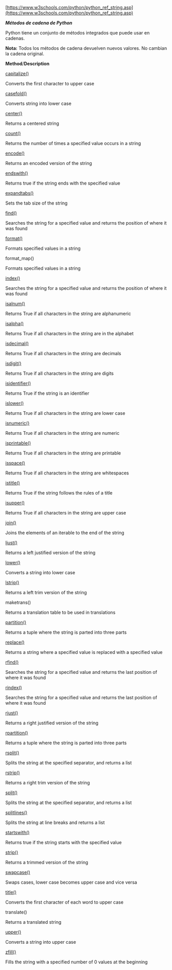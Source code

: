 

[https://www.w3schools.com/python/python_ref_string.asp](https://www.w3schools.com/python/python_ref_string.asp)

***Métodos de cadena de Python***

Python tiene un conjunto de métodos integrados que puede usar en cadenas.

**Nota:** Todos los métodos de cadena devuelven nuevos valores. No cambian la cadena original.

**Method**/**Description**

[capitalize()](https://www.w3schools.com/python/ref_string_capitalize.asp)

Converts the first character to upper case

[casefold()](https://www.w3schools.com/python/ref_string_casefold.asp)

Converts string into lower case

[center()](https://www.w3schools.com/python/ref_string_center.asp)

Returns a centered string

[count()](https://www.w3schools.com/python/ref_string_count.asp)

Returns the number of times a specified value occurs in a string

[encode()](https://www.w3schools.com/python/ref_string_encode.asp)

Returns an encoded version of the string

[endswith()](https://www.w3schools.com/python/ref_string_endswith.asp)

Returns true if the string ends with the specified value

[expandtabs()](https://www.w3schools.com/python/ref_string_expandtabs.asp)

Sets the tab size of the string

[find()](https://www.w3schools.com/python/ref_string_find.asp)

Searches the string for a specified value and returns the position of where it was found

[format()](https://www.w3schools.com/python/ref_string_format.asp)

Formats specified values in a string

format_map()

Formats specified values in a string

[index()](https://www.w3schools.com/python/ref_string_index.asp)

Searches the string for a specified value and returns the position of where it was found

[isalnum()](https://www.w3schools.com/python/ref_string_isalnum.asp)

Returns True if all characters in the string are alphanumeric

[isalpha()](https://www.w3schools.com/python/ref_string_isalpha.asp)

Returns True if all characters in the string are in the alphabet

[isdecimal()](https://www.w3schools.com/python/ref_string_isdecimal.asp)

Returns True if all characters in the string are decimals

[isdigit()](https://www.w3schools.com/python/ref_string_isdigit.asp)

Returns True if all characters in the string are digits

[isidentifier()](https://www.w3schools.com/python/ref_string_isidentifier.asp)

Returns True if the string is an identifier

[islower()](https://www.w3schools.com/python/ref_string_islower.asp)

Returns True if all characters in the string are lower case

[isnumeric()](https://www.w3schools.com/python/ref_string_isnumeric.asp)

Returns True if all characters in the string are numeric

[isprintable()](https://www.w3schools.com/python/ref_string_isprintable.asp)

Returns True if all characters in the string are printable

[isspace()](https://www.w3schools.com/python/ref_string_isspace.asp)

Returns True if all characters in the string are whitespaces

[istitle()](https://www.w3schools.com/python/ref_string_istitle.asp)

Returns True if the string follows the rules of a title

[isupper()](https://www.w3schools.com/python/ref_string_isupper.asp)

Returns True if all characters in the string are upper case

[join()](https://www.w3schools.com/python/ref_string_join.asp)

Joins the elements of an iterable to the end of the string

[ljust()](https://www.w3schools.com/python/ref_string_ljust.asp)

Returns a left justified version of the string

[lower()](https://www.w3schools.com/python/ref_string_lower.asp)

Converts a string into lower case

[lstrip()](https://www.w3schools.com/python/ref_string_lstrip.asp)

Returns a left trim version of the string

maketrans()

Returns a translation table to be used in translations

[partition()](https://www.w3schools.com/python/ref_string_partition.asp)

Returns a tuple where the string is parted into three parts

[replace()](https://www.w3schools.com/python/ref_string_replace.asp)

Returns a string where a specified value is replaced with a specified value

[rfind()](https://www.w3schools.com/python/ref_string_rfind.asp)

Searches the string for a specified value and returns the last position of where it was found

[rindex()](https://www.w3schools.com/python/ref_string_rindex.asp)

Searches the string for a specified value and returns the last position of where it was found

[rjust()](https://www.w3schools.com/python/ref_string_rjust.asp)

Returns a right justified version of the string

[rpartition()](https://www.w3schools.com/python/ref_string_rpartition.asp)

Returns a tuple where the string is parted into three parts

[rsplit()](https://www.w3schools.com/python/ref_string_rsplit.asp)

Splits the string at the specified separator, and returns a list

[rstrip()](https://www.w3schools.com/python/ref_string_rstrip.asp)

Returns a right trim version of the string

[split()](https://www.w3schools.com/python/ref_string_split.asp)

Splits the string at the specified separator, and returns a list

[splitlines()](https://www.w3schools.com/python/ref_string_splitlines.asp)

Splits the string at line breaks and returns a list

[startswith()](https://www.w3schools.com/python/ref_string_startswith.asp)

Returns true if the string starts with the specified value

[strip()](https://www.w3schools.com/python/ref_string_strip.asp)

Returns a trimmed version of the string

[swapcase()](https://www.w3schools.com/python/ref_string_swapcase.asp)

Swaps cases, lower case becomes upper case and vice versa

[title()](https://www.w3schools.com/python/ref_string_title.asp)

Converts the first character of each word to upper case

translate()

Returns a translated string

[upper()](https://www.w3schools.com/python/ref_string_upper.asp)

Converts a string into upper case

[zfill()](https://www.w3schools.com/python/ref_string_zfill.asp)

Fills the string with a specified number of 0 values at the beginning

